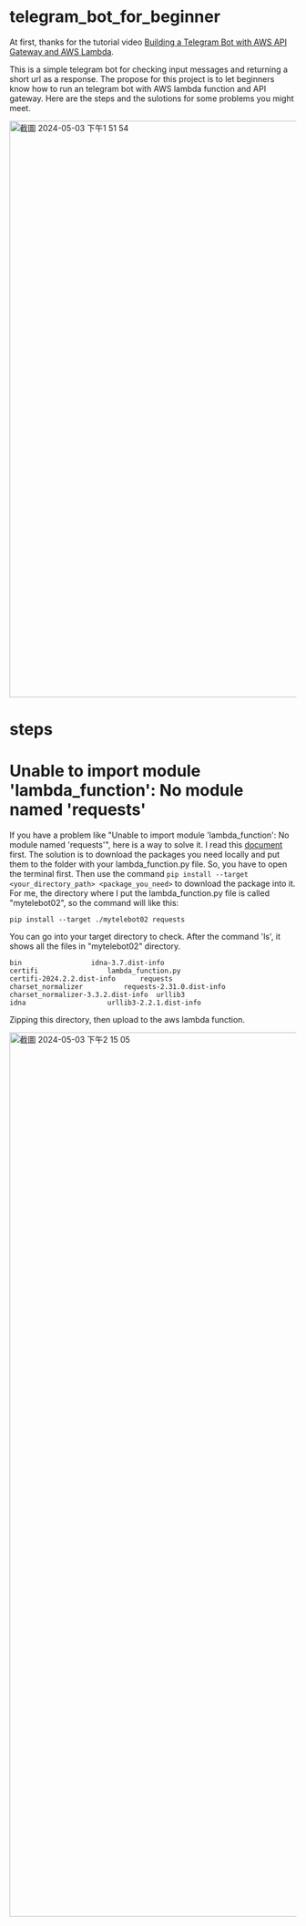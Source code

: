 # telegram_bot_for_beginner
At first, thanks for the tutorial video [Building a Telegram Bot with AWS API Gateway and AWS Lambda](https://www.youtube.com/watch?v=oYMgw4M4cD0&t=822s).

This is a simple telegram bot for checking input messages and returning a short url as a response. The propose for this project is to let beginners know how to run an telegram bot with AWS lambda function and API gateway. Here are the steps and the sulotions for some problems you might meet.

<img width="1012" alt="截圖 2024-05-03 下午1 51 54" src="https://github.com/ki225/telegram_bot_with_AWS_for_beginner/assets/123147937/eb1e3126-e5b2-4b30-b4ca-01578dac2fc5">

# steps

# Unable to import module 'lambda_function': No module named 'requests'
If you have a problem like "Unable to import module 'lambda_function': No module named 'requests'", here is a way to solve it. I read this [document](https://docs.aws.amazon.com/zh_tw/lambda/latest/dg/python-package.html) first. The solution is to download the packages you need locally and put them to the folder with your lambda_function.py file. So, you have to open the terminal first. Then use the command `pip install --target <your_directory_path> <package_you_need>` to download the package into it. For me, the directory where I put the lambda_function.py file is called "mytelebot02", so the command will like this:

```
pip install --target ./mytelebot02 requests
```
You can go into your target directory to check. After the command 'ls', it shows all the files in "mytelebot02" directory.
```
bin					idna-3.7.dist-info
certifi					lambda_function.py
certifi-2024.2.2.dist-info		requests
charset_normalizer			requests-2.31.0.dist-info
charset_normalizer-3.3.2.dist-info	urllib3
idna					urllib3-2.2.1.dist-info
```
Zipping this directory, then upload to the aws lambda function.

<img width="1552" alt="截圖 2024-05-03 下午2 15 05" src="https://github.com/ki225/telegram_bot_with_AWS_for_beginner/assets/123147937/559276a0-b2e3-4d4e-9140-f5d8ab60b306">
